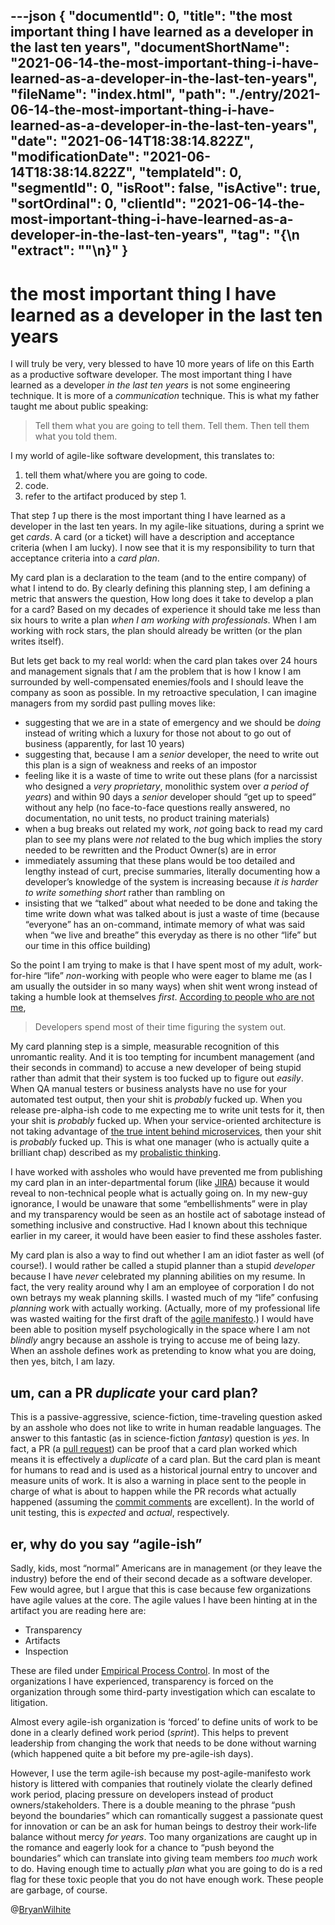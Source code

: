 ---json
{
  "documentId": 0,
  "title": "the most important thing I have learned as a developer in the last ten years",
  "documentShortName": "2021-06-14-the-most-important-thing-i-have-learned-as-a-developer-in-the-last-ten-years",
  "fileName": "index.html",
  "path": "./entry/2021-06-14-the-most-important-thing-i-have-learned-as-a-developer-in-the-last-ten-years",
  "date": "2021-06-14T18:38:14.822Z",
  "modificationDate": "2021-06-14T18:38:14.822Z",
  "templateId": 0,
  "segmentId": 0,
  "isRoot": false,
  "isActive": true,
  "sortOrdinal": 0,
  "clientId": "2021-06-14-the-most-important-thing-i-have-learned-as-a-developer-in-the-last-ten-years",
  "tag": "{\n  \"extract\": \"\"\n}"
}
---

# the most important thing I have learned as a developer in the last ten years

I will truly be very, very blessed to have 10 more years of life on this Earth as a productive software developer. The most important thing I have learned as a developer _in the last ten years_ is not some engineering technique. It is more of a _communication_ technique. This is what my father taught me about public speaking:

>Tell them what you are going to tell them. Tell them. Then tell them what you told them.

I my world of agile-like software development, this translates to:

1. tell them what/where you are going to code.
2. code.
3. refer to the artifact produced by step 1.

That step _1_ up there is the most important thing I have learned as a developer in the last ten years. In my agile-like situations, during a sprint we get _cards_. A card (or a ticket) will have a description and acceptance criteria (when I am lucky). I now see that it is my responsibility to turn that acceptance criteria into a _card plan_.

My card plan is a declaration to the team (and to the entire company) of what I intend to do. By clearly defining this planning step, I am defining a metric that answers the question, How long does it take to develop a plan for a card? Based on my decades of experience it should take me less than six hours to write a plan _when I am working with professionals_. When I am working with rock stars, the plan should already be written (or the plan writes itself).

But lets get back to my real world: when the card plan takes over 24 hours and management signals that _I_ am the problem that is how I know I am surrounded by well-compensated enemies/fools and I should leave the company as soon as possible. In my retroactive speculation, I can imagine managers from my sordid past pulling moves like:

- suggesting that we are in a state of emergency and we should be _doing_ instead of writing which a luxury for those not about to go out of business (apparently, for last 10 years)
- suggesting that, because I am a _senior_ developer, the need to write out this plan is a sign of weakness and reeks of an impostor
- feeling like it is a waste of time to write out these plans (for a narcissist who designed a _very proprietary_, monolithic system over _a period of years_) and within 90 days a _senior_ developer should “get up to speed” without any help (no face-to-face questions really answered, no documentation, no unit tests, no product training materials)
- when a bug breaks out related my work, _not_ going back to read my card plan to see my plans were _not_ related to the bug which implies the story needed to be rewritten and the Product Owner(s) are in error
- immediately assuming that these plans would be too detailed and lengthy instead of curt, precise summaries, literally documenting how a developer’s knowledge of the system is increasing because _it is harder to write something short_ rather than rambling on
- insisting that we “talked” about what needed to be done and taking the time write down what was talked about is just a waste of time (because “everyone” has an on-command, intimate memory of what was said when “we live and breathe” this everyday as there is no other “life” but our time in this office building)

So the point I am trying to make is that I have spent most of my adult, work-for-hire “life” _non_-working with people who were eager to blame me (as I am usually the outsider in so many ways) when shit went wrong instead of taking a humble look at themselves _first_. [According to people who are not me](https://blog.feenk.com/developers-spend-most-of-their-time-figuri-7aj1ocjhe765vvlln8qqbuhto/),

> Developers spend most of their time figuring the system out.

My card planning step is a simple, measurable recognition of this unromantic reality. And it is too tempting for incumbent management (and their seconds in command) to accuse a new developer of being stupid rather than admit that their system is too fucked up to figure out _easily_. When QA manual testers or business analysts have no use for your automated test output, then your shit is _probably_ fucked up. When you release pre-alpha-ish code to me expecting me to write unit tests for it, then your shit is _probably_ fucked up. When your service-oriented architecture is not taking advantage of [the true intent behind microservices](https://www.youtube.com/watch?v=zzMLg3Ys5vI), then your shit is _probably_ fucked up. This is what one manager (who is actually quite a brilliant chap) described as my [probalistic thinking](https://en.wikipedia.org/wiki/Probabilistic_logic).

I have worked with assholes who would have prevented me from publishing my card plan in an inter-departmental forum (like [JIRA](https://en.wikipedia.org/wiki/Jira_(software))) because it would reveal to non-technical people what is actually going on. In my new-guy ignorance, I would be unaware that some “embellishments” were in play and my transparency would be seen as an hostile act of sabotage instead of something inclusive and constructive. Had I known about this technique earlier in my career, it would have been easier to find these assholes faster.

My card plan is also a way to find out whether I am an idiot faster as well (of course!). I would rather be called a stupid planner than a stupid _developer_ because I have _never_ celebrated my planning abilities on my resume. In fact, the very reality around why I am an employee of corporation I do not own betrays my weak planning skills. I wasted much of my “life” confusing _planning_ work with actually working. (Actually, more of my professional life was wasted waiting for the first draft of the [agile manifesto](https://en.wikipedia.org/wiki/Agile_software_development#The_Agile_Manifesto).) I would have been able to position myself psychologically in the space where I am not _blindly_ angry because an asshole is trying to accuse me of being lazy. When an asshole defines work as pretending to know what you are doing, then yes, bitch, I am lazy.

## um, can a PR _duplicate_ your card plan?

This is a passive-aggressive, science-fiction, time-traveling question asked by an asshole who does not like to write in human readable languages. The answer to this fantastic (as in science-fiction _fantasy_) question is _yes_. In fact, a PR (a [pull request](https://de.wikipedia.org/wiki/Pull_Request)) can be proof that a card plan worked which means it is effectively a _duplicate_ of a card plan. But the card plan is meant for humans to read and is used as a historical journal entry to uncover and measure units of work. It is also a warning in place sent to the people in charge of what is about to happen while the PR records what actually happened (assuming the [commit comments](https://chris.beams.io/posts/git-commit/) are excellent). In the world of unit testing, this is _expected_ and _actual_, respectively.

## er, why do you say “agile-ish”

Sadly, kids, most “normal” Americans are in management (or they leave the industry) before the end of their second decade as a software developer. Few would agree, but I argue that this is case because few organizations have agile values at the core. The agile values I have been hinting at in the artifact you are reading here are:

- Transparency
- Artifacts
- Inspection

These are filed under [Empirical Process Control](https://www.scrumstudy.com/whyscrum/scrum-empirical-process-control). In most of the organizations I have experienced, transparency is forced on the organization through some third-party investigation which can escalate to litigation.

Almost every agile-ish organization is ‘forced’ to define units of work to be done in a clearly defined work period (_sprint_). This helps to prevent leadership from changing the work that needs to be done without warning (which happened quite a bit before my pre-agile-ish days).

However, I use the term agile-ish because my post-agile-manifesto work history is littered with companies that routinely violate the clearly defined work period, placing pressure on developers instead of product owners/stakeholders. There is a double meaning to the phrase “push beyond the boundaries” which can romantically suggest a passionate quest for innovation or can be an ask for human beings to destroy their work-life balance without mercy _for years_. Too many organizations are caught up in the romance and eagerly look for a chance to “push beyond the boundaries” which can translate into giving team members _too much_ work to do. Having enough time to actually _plan_ what you are going to do is a red flag for these toxic people that you do not have enough work. These people are garbage, of course.

@[BryanWilhite](https://twitter.com/BryanWilhite)
